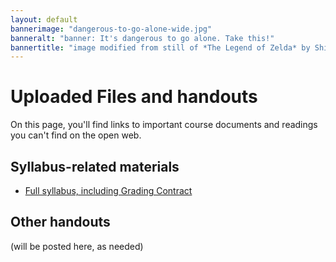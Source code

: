 ```yaml
---
layout: default
bannerimage: "dangerous-to-go-alone-wide.jpg"
banneralt: "banner: It's dangerous to go alone. Take this!"
bannertitle: "image modified from still of *The Legend of Zelda* by Shigeru Miyamoto and Nintendo."
---
```



# Uploaded Files and handouts

On this page, you'll find links to important course documents and readings you can't find on the open web.

## Syllabus-related materials

* [Full syllabus, including Grading Contract]({{site.github.repository_url}}/raw/gh-pages/uploads/miller--syllabus-with-grading-contract--composing-digital-media--2022spring)
<!-- * [Syllabus, all except grading contract](https://github.com/benmiller314/cdm2019fall/raw/gh-pages/uploads/miller-2019fall-composingdigitalmedia--long-syllabus-except-grading-contract.docx) (includes first-day letter from Ben) -->
<!-- * [Ben's welcome letter from first day](https://github.com/benmiller314/cdm2019fall/blob/gh-pages/first-day-letter.md) -->

## Other handouts
(will be posted here, as needed)
